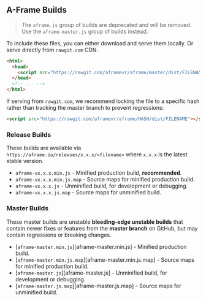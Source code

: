 ## A-Frame Builds

> The `aframe.js` group of builds are deprecated and will be removed. Use the
> `aframe-master.js` group of builds instead.

To include these files, you can either download and serve them locally. Or
serve directly from `rawgit.com` CDN.

```html
<html>
  <head>
    <script src="https://rawgit.com/aframevr/aframe/master/dist/FILENAME"></script>
  </head>
  <!-- ... -->
</html>
```

If serving from `rawgit.com`, we recommend locking the file to a specific hash
rather than tracking the master branch to prevent regressions:

```html
<script src="https://rawgit.com/aframevr/aframe/HASH/dist/FILENAME"></script>
```

### Release Builds

These builds are available via `https://aframe.io/releases/x.x.x/<filename>`
where `x.x.x` is the latest stable version.

- `aframe-vx.x.x.min.js` - Minified production build, **recommended**.
- `aframe-vx.x.x.min.js.map` - Source maps for minified production build.
- `aframe-vx.x.x.js` - Unminified build, for development or debugging.
- `aframe-vx.x.x.js.map` - Source maps for unminified build.

### Master Builds

These master builds are unstable **bleeding-edge unstable builds** that contain
newer fixes or features from the **master branch** on GitHub, but may contain
regressions or breaking changes.

- [`aframe-master.min.js`][aframe-master.min.js] - Minified production build.
- [`aframe-master.min.js.map`][aframe-master.min.js.map] - Source maps for minified production build.
- [`aframe-master.js`][aframe-master.js] - Unminified build, for development or debugging.
- [`aframe-master.js.map`][aframe-master.js.map] - Source maps for unminified build.
